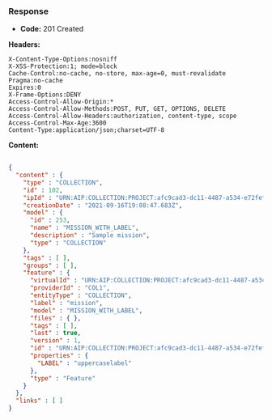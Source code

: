 ### Response

* **Code:** 201 Created

**Headers:**

`X-Content-Type-Options:nosniff`  
`X-XSS-Protection:1; mode=block`  
`Cache-Control:no-cache, no-store, max-age=0, must-revalidate`  
`Pragma:no-cache`  
`Expires:0`  
`X-Frame-Options:DENY`  
`Access-Control-Allow-Origin:*`  
`Access-Control-Allow-Methods:POST, PUT, GET, OPTIONS, DELETE`  
`Access-Control-Allow-Headers:authorization, content-type, scope`  
`Access-Control-Max-Age:3600`  
`Content-Type:application/json;charset=UTF-8`  

**Content:**

```json
    
{
  "content" : {
    "type" : "COLLECTION",
    "id" : 102,
    "ipId" : "URN:AIP:COLLECTION:PROJECT:afc9cad3-dc11-4487-a534-e72fef243a0e:V1",
    "creationDate" : "2021-09-16T19:08:47.683Z",
    "model" : {
      "id" : 253,
      "name" : "MISSION_WITH_LABEL",
      "description" : "Sample mission",
      "type" : "COLLECTION"
    },
    "tags" : [ ],
    "groups" : [ ],
    "feature" : {
      "virtualId" : "URN:AIP:COLLECTION:PROJECT:afc9cad3-dc11-4487-a534-e72fef243a0e:LAST",
      "providerId" : "COL1",
      "entityType" : "COLLECTION",
      "label" : "mission",
      "model" : "MISSION_WITH_LABEL",
      "files" : { },
      "tags" : [ ],
      "last" : true,
      "version" : 1,
      "id" : "URN:AIP:COLLECTION:PROJECT:afc9cad3-dc11-4487-a534-e72fef243a0e:V1",
      "properties" : {
        "LABEL" : "uppercaselabel"
      },
      "type" : "Feature"
    }
  },
  "links" : [ ]
}
```
